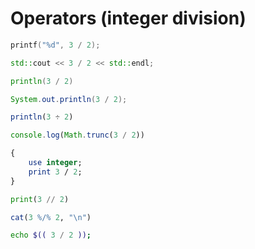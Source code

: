 # Operators (integer division)

```c
printf("%d", 3 / 2);
```

```cpp
std::cout << 3 / 2 << std::endl;
```

```go
println(3 / 2)
```

```java
System.out.println(3 / 2);
```

```julia
println(3 ÷ 2)
```

```js
console.log(Math.trunc(3 / 2))
```

```pl
{
    use integer;
    print 3 / 2;
}
```

```py
print(3 // 2)
```

```r
cat(3 %/% 2, "\n")
```

```sh
echo $(( 3 / 2 ));
```
